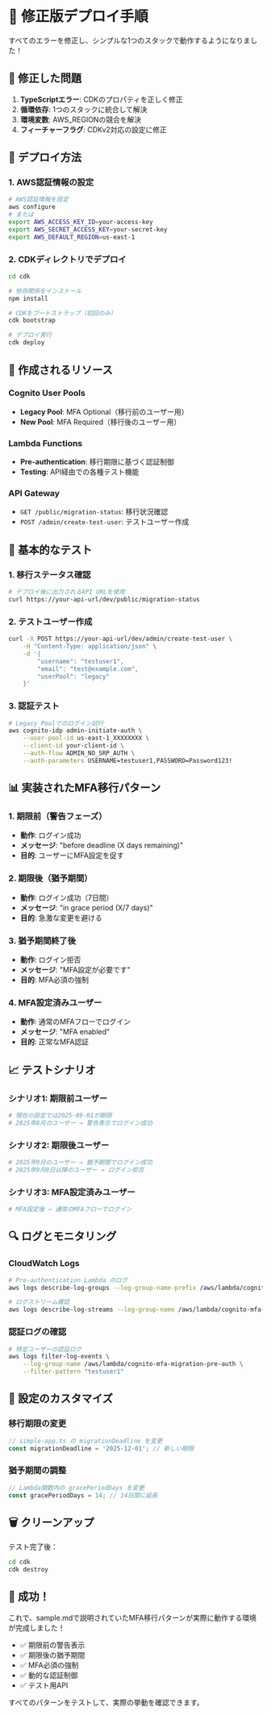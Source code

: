 # 🎉 修正版デプロイ手順

すべてのエラーを修正し、シンプルな1つのスタックで動作するようになりました！

## 🔧 修正した問題

1. **TypeScriptエラー**: CDKのプロパティを正しく修正
2. **循環依存**: 1つのスタックに統合して解決
3. **環境変数**: AWS_REGIONの競合を解決
4. **フィーチャーフラグ**: CDKv2対応の設定に修正

## 🚀 デプロイ方法

### 1. AWS認証情報の設定

```bash
# AWS認証情報を設定
aws configure
# または
export AWS_ACCESS_KEY_ID=your-access-key
export AWS_SECRET_ACCESS_KEY=your-secret-key
export AWS_DEFAULT_REGION=us-east-1
```

### 2. CDKディレクトリでデプロイ

```bash
cd cdk

# 依存関係をインストール
npm install

# CDKをブートストラップ（初回のみ）
cdk bootstrap

# デプロイ実行
cdk deploy
```

## 🎯 作成されるリソース

### Cognito User Pools
- **Legacy Pool**: MFA Optional（移行前のユーザー用）
- **New Pool**: MFA Required（移行後のユーザー用）

### Lambda Functions
- **Pre-authentication**: 移行期限に基づく認証制御
- **Testing**: API経由での各種テスト機能

### API Gateway
- `GET /public/migration-status`: 移行状況確認
- `POST /admin/create-test-user`: テストユーザー作成

## 🧪 基本的なテスト

### 1. 移行ステータス確認

```bash
# デプロイ後に出力されるAPI URLを使用
curl https://your-api-url/dev/public/migration-status
```

### 2. テストユーザー作成

```bash
curl -X POST https://your-api-url/dev/admin/create-test-user \
    -H "Content-Type: application/json" \
    -d '{
        "username": "testuser1",
        "email": "test@example.com",
        "userPool": "legacy"
    }'
```

### 3. 認証テスト

```bash
# Legacy Poolでのログイン試行
aws cognito-idp admin-initiate-auth \
    --user-pool-id us-east-1_XXXXXXXX \
    --client-id your-client-id \
    --auth-flow ADMIN_NO_SRP_AUTH \
    --auth-parameters USERNAME=testuser1,PASSWORD=Password123!
```

## 📊 実装されたMFA移行パターン

### 1. 期限前（警告フェーズ）
- **動作**: ログイン成功
- **メッセージ**: "before deadline (X days remaining)"
- **目的**: ユーザーにMFA設定を促す

### 2. 期限後（猶予期間）
- **動作**: ログイン成功（7日間）
- **メッセージ**: "in grace period (X/7 days)"
- **目的**: 急激な変更を避ける

### 3. 猶予期間終了後
- **動作**: ログイン拒否
- **メッセージ**: "MFA設定が必要です"
- **目的**: MFA必須の強制

### 4. MFA設定済みユーザー
- **動作**: 通常のMFAフローでログイン
- **メッセージ**: "MFA enabled"
- **目的**: 正常なMFA認証

## 📈 テストシナリオ

### シナリオ1: 期限前ユーザー
```bash
# 現在の設定では2025-09-01が期限
# 2025年8月のユーザー → 警告表示でログイン成功
```

### シナリオ2: 期限後ユーザー
```bash
# 2025年9月のユーザー → 猶予期間でログイン成功
# 2025年9月8日以降のユーザー → ログイン拒否
```

### シナリオ3: MFA設定済みユーザー
```bash
# MFA設定後 → 通常のMFAフローでログイン
```

## 🔍 ログとモニタリング

### CloudWatch Logs
```bash
# Pre-authentication Lambda のログ
aws logs describe-log-groups --log-group-name-prefix /aws/lambda/cognito-mfa-migration-pre-auth

# ログストリーム確認
aws logs describe-log-streams --log-group-name /aws/lambda/cognito-mfa-migration-pre-auth
```

### 認証ログの確認
```bash
# 特定ユーザーの認証ログ
aws logs filter-log-events \
    --log-group-name /aws/lambda/cognito-mfa-migration-pre-auth \
    --filter-pattern "testuser1"
```

## 🔄 設定のカスタマイズ

### 移行期限の変更
```typescript
// simple-app.ts の migrationDeadline を変更
const migrationDeadline = '2025-12-01'; // 新しい期限
```

### 猶予期間の調整
```typescript
// Lambda関数内の gracePeriodDays を変更
const gracePeriodDays = 14; // 14日間に延長
```

## 🗑️ クリーンアップ

テスト完了後：

```bash
cd cdk
cdk destroy
```

## 🎉 成功！

これで、sample.mdで説明されていたMFA移行パターンが実際に動作する環境が完成しました！

- ✅ 期限前の警告表示
- ✅ 期限後の猶予期間
- ✅ MFA必須の強制
- ✅ 動的な認証制御
- ✅ テスト用API

すべてのパターンをテストして、実際の挙動を確認できます。